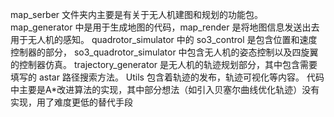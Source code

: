 map_serber 文件夹内主要是有关于无人机建图和规划的功能包。
map_generator 中是用于生成地图的代码，map_render 是将地图信息发送出去用于无人机的感知。
quadrotor_simulator 中的 so3_control 是包含位置和速度控制器的部分，
so3_quadrotor_simulator 中包含无人机的姿态控制以及四旋翼的控制器仿真。
trajectory_generator 是无人机的轨迹规划部分，其中包含需要填写的 astar 路径搜索方法。
Utils 包含着轨迹的发布，轨迹可视化等内容。
代码中主要是A*改进算法的实现，其中部分想法（如引入贝塞尔曲线优化轨迹）没有实现，用了难度更低的替代手段
